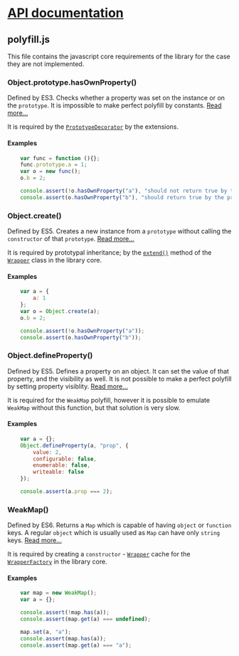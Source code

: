 # [API documentation](../index.md)

## polyfill.js

This file contains the javascript core requirements of the library for the case they are not implemented.

### <a name="hasOwnProperty"></a>Object.prototype.hasOwnProperty()

Defined by ES3. Checks whether a property was set on the instance or on the `prototype`. It is impossible to make perfect polyfill by constants.
[Read more...](https://developer.mozilla.org/en-US/docs/Web/JavaScript/Reference/Global_Objects/Object/hasOwnProperty)

It is required by the [`PrototypeDecorator`](../extensions/inheritance-decorator/PrototypeDecorator.md) by the extensions.

#### Examples

```js
    var func = function (){};
    func.prototype.a = 1;
    var o = new func();
    o.b = 2;

    console.assert(!o.hasOwnProperty("a"), "should not return true by the property set on the prototype");
    console.assert(o.hasOwnProperty("b"), "should return true by the property set on the instance");
```

### <a name="create"></a>Object.create()

Defined by ES5. Creates a new instance from a `prototype` without calling the `constructor` of that `prototype`.
[Read more...](https://developer.mozilla.org/en-US/docs/Web/JavaScript/Reference/Global_Objects/Object/create)

It is required by prototypal inheritance; by the [`extend()`](../inheritance/Wrapper.md#extend) method of the [`Wrapper`](../inheritance/Wrapper.md) class in the library core.

#### Examples

```js
    var a = {
        a: 1
    };
    var o = Object.create(a);
    o.b = 2;

    console.assert(!o.hasOwnProperty("a"));
    console.assert(o.hasOwnProperty("b"));
```

### <a name="defineProperty"></a>Object.defineProperty()

Defined by ES5. Defines a property on an object. It can set the value of that property, and the visibility as well. It is not possible to make a perfect polyfill by setting property visiblity.
[Read more...](https://developer.mozilla.org/en-US/docs/Web/JavaScript/Reference/Global_Objects/Object/defineProperty)

It is required for the `WeakMap` polyfill, however it is possible to emulate `WeakMap` without this function, but that solution is very slow.

#### Examples

```js
    var a = {};
    Object.defineProperty(a, "prop", {
        value: 2,
        configurable: false,
        enumerable: false,
        writeable: false
    });

    console.assert(a.prop === 2);
```

### <a name="WeakMap"></a>WeakMap()

Defined by ES6. Returns a `Map` which is capable of having `object` or `function` keys.
A regular `object` which is usually used as `Map` can have only `string` keys.
[Read more...](https://developer.mozilla.org/en-US/docs/Web/JavaScript/Reference/Global_Objects/WeakMap)

It is required by creating a `constructor` - [`Wrapper`](../inheritance/Wrapper.md) cache for the [`WrapperFactory`](../inheritance/WrapperFactory.md) in the library core.

#### Examples

```js
    var map = new WeakMap();
    var a = {};

    console.assert(!map.has(a));
    console.assert(map.get(a) === undefined);

    map.set(a, "a");
    console.assert(map.has(a));
    console.assert(map.get(a) === "a");
```
